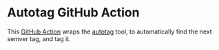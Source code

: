 # Autotag GitHub Action

This [GitHub Action](https://help.github.com/en/actions) wraps the [autotag](https://github.com/pantheon-systems/autotag) tool, to automatically find the next semver tag, and tag it.
